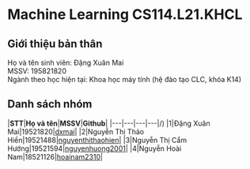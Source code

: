 # Machine Learning CS114.L21.KHCL

## Giới thiệu bản thân
Họ và tên sinh viên: Đặng Xuân Mai</br>
MSSV: 195821820 </br>
Ngành theo học hiện tại: Khoa học máy tính (hệ đào tạo CLC, khóa K14)

## Danh sách nhóm
|**STT**|**Họ và tên**|**MSSV**|**Github**|
|---|---|---|---|/)
|1|Đặng Xuân Mai|19521820|[dxmai](https://github.com/dxmai/CS114.L21.KHCL/)|
|2|Nguyễn Thị Thảo Hiền|19521488|[nguyenthithaohien](https://github.com/nguyenthithaohien/CS114.L21.KHCL/)|
|3|Nguyễn Thị Cẩm Hướng|19521594|[nguyenhuong2001](https://github.com/nguyenhuong2001/CS114.L22.KHCL/)|
|4|Nguyễn Hoài Nam|18521126|[hoainam2310](https://github.com/hoainam2310/CS114.KHCL/)|


